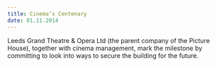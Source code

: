```yaml
---
title: Cinema’s Centenary
date: 01.11.2014
---
```

Leeds Grand Theatre & Opera Ltd (the parent company of the Picture House), together with cinema management, mark the milestone by committing to look into ways to secure the building for the future.